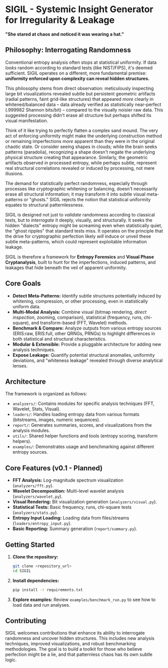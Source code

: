 # SIGIL - Systemic Insight Generator for Irregularity & Leakage

**"She stared at chaos and noticed it was wearing a hat."**

## Philosophy: Interrogating Randomness

Conventional entropy analysis often stops at statistical uniformity. If data *looks* random according to standard tests (like NIST/FIPS), it's deemed sufficient. SIGIL operates on a different, more fundamental premise: **uniformity enforced upon complexity can reveal hidden structures.**

This philosophy stems from direct observation: meticulously inspecting large bit visualizations revealed subtle but persistent geometric artifacts (radial patterns, faint grid-like structures) that appeared *more* clearly in whitened/balanced data – data already verified as statistically near-perfect (.999982 Shannon bits/bit) – compared to the visually noisier raw data. This suggested processing didn't erase all structure but perhaps shifted its visual manifestation.

Think of it like trying to perfectly flatten a complex sand mound. The very act of enforcing uniformity might make the underlying construction method or remaining imperfections *more* apparent than they were in the original chaotic state. Or consider seeing shapes in clouds; while the brain seeks patterns (paradolia), recognizing a shape doesn't negate the underlying physical structure creating that appearance. Similarly, the geometric artifacts observed in processed entropy, while perhaps subtle, represent real structural correlations revealed or induced by processing, not mere illusions.

The demand for statistically perfect randomness, especially through processes like cryptographic whitening or balancing, doesn't necessarily erase all structural information; it may transform it into subtle visual meta-patterns or "ghosts." SIGIL rejects the notion that statistical uniformity equates to structural patternlessness.

SIGIL is designed not just to *validate* randomness according to classical tests, but to *interrogate* it deeply, visually, and structurally. It seeks the hidden "dialects" entropy might be screaming even when statistically quiet, the "ghost ripples" that standard tests miss. It operates on the principle that the drive for cryptographic perfection likely *will* induce or unveil these subtle meta-patterns, which could represent exploitable information leakage.

SIGIL is therefore a framework for **Entropy Forensics** and **Visual Phase Cryptanalysis**, built to hunt for the imperfections, induced patterns, and leakages that hide beneath the veil of apparent uniformity.

## Core Goals

*   **Detect Meta-Patterns:** Identify subtle structures potentially induced by whitening, compression, or other processing, even in statistically uniform data.
*   **Multi-Modal Analysis:** Combine visual (bitmap rendering, *direct inspection*, zooming, comparison), statistical (frequency, runs, chi-square), and transform-based (FFT, Wavelet) methods.
*   **Benchmark & Compare:** Analyze outputs from various entropy sources (ERIS:raw, ERIS:full, other QRNGs, PRNGs) to highlight differences in both statistical and structural characteristics.
*   **Modular & Extensible:** Provide a pluggable architecture for adding new analysis techniques.
*   **Expose Leakage:** Quantify potential structural anomalies, uniformity deviations, and "whiteness leakage" revealed through diverse analytical lenses.

## Architecture

The framework is organized as follows:

*   `analyzers/`: Contains modules for specific analysis techniques (FFT, Wavelet, Stats, Visual).
*   `loaders/`: Handles loading entropy data from various formats (bitstreams, images, numeric sequences).
*   `report/`: Generates summaries, scores, and visualizations from the analysis modules.
*   `utils/`: Shared helper functions and tools (entropy scoring, transform helpers).
*   `examples/`: Demonstrates usage and benchmarking against different entropy sources.

## Core Features (v0.1 - Planned)

*   **FFT Analysis:** Log-magnitude spectrum visualization (`analyzers/fft.py`).
*   **Wavelet Decomposition:** Multi-level wavelet analysis (`analyzers/wavelet.py`).
*   **Visual Rendering:** Bit visualization generation (`analyzers/visual.py`).
*   **Statistical Tests:** Basic frequency, runs, chi-square tests (`analyzers/stats.py`).
*   **Entropy Input Loading:** Loading data from files/streams (`loaders/entropy_input.py`).
*   **Basic Reporting:** Summary generation (`report/summary.py`).

## Getting Started

1.  **Clone the repository:**
    ```bash
    git clone <repository_url>
    cd SIGIL
    ```
2.  **Install dependencies:**
    ```bash
    pip install -r requirements.txt
    ```
3.  **Explore examples:**
    Review `examples/benchmark_run.py` to see how to load data and run analyses.

## Contributing

SIGIL welcomes contributions that enhance its ability to interrogate randomness and uncover hidden structures. This includes new analysis techniques, improved visualizations, and robust benchmarking methodologies. The goal is to build a toolkit for those who believe perfection might be a lie, and that patternless chaos has its own subtle logic.
